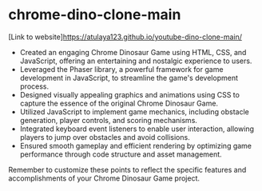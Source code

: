 # chrome-dino-clone-main
[Link to website]https://atulaya123.github.io/youtube-dino-clone-main/
- Created an engaging Chrome Dinosaur Game using HTML, CSS, and JavaScript, offering an entertaining and nostalgic experience to users.
- Leveraged the Phaser library, a powerful framework for game development in JavaScript, to streamline the game's development process.
- Designed visually appealing graphics and animations using CSS to capture the essence of the original Chrome Dinosaur Game.
- Utilized JavaScript to implement game mechanics, including obstacle generation, player controls, and scoring mechanisms.
- Integrated keyboard event listeners to enable user interaction, allowing players to jump over obstacles and avoid collisions.
- Ensured smooth gameplay and efficient rendering by optimizing game performance through code structure and asset management.


Remember to customize these points to reflect the specific features and accomplishments of your Chrome Dinosaur Game project.
